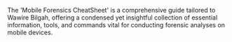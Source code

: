 
The 'Mobile Forensics CheatSheet' is a comprehensive guide tailored to Wawire Bilgah, offering a condensed yet insightful collection of essential information, tools, and commands vital for conducting forensic analyses on mobile devices.
